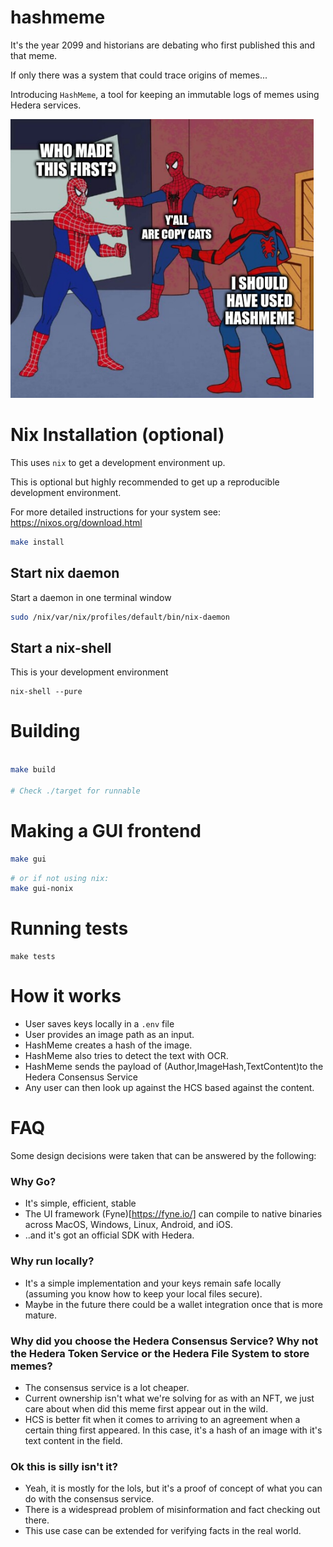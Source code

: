 # hashmeme

It's the year 2099 and historians are debating who first published this and that meme.

If only there was a system that could trace origins of memes...

Introducing `HashMeme`, a tool for keeping an immutable logs of memes using Hedera services.

![](./image_processor/resources/hashmeme.png)

# Nix Installation (optional)

This uses `nix` to get a development environment up.

This is optional but highly recommended to get up a reproducible development environment.

For more detailed instructions for your system see: https://nixos.org/download.html

```sh
make install
```

## Start nix daemon

Start a daemon in one terminal window
```sh
sudo /nix/var/nix/profiles/default/bin/nix-daemon
```

## Start a nix-shell

This is your development environment
```
nix-shell --pure
```

# Building

```sh

make build

# Check ./target for runnable
```

# Making a GUI frontend

```sh
make gui

```

```sh
# or if not using nix:
make gui-nonix
```

# Running tests

```
make tests
```

# How it works

* User saves keys locally in a `.env` file
* User provides an image path as an input.
* HashMeme creates a hash of the image.
* HashMeme also tries to detect the text with OCR.
* HashMeme sends the payload of (Author,ImageHash,TextContent)to the Hedera Consensus Service
* Any user can then look up against the HCS based against the content.

# FAQ

Some design decisions were taken that can be answered by the following:

### Why Go?
* It's simple, efficient, stable
* The UI framework (Fyne)[https://fyne.io/] can compile to native binaries across MacOS, Windows, Linux, Android, and iOS.
* ..and it's got an official SDK with Hedera.

### Why run locally?
* It's a simple implementation and your keys remain safe locally (assuming you know how to keep your local files secure).
* Maybe in the future there could be a wallet integration once that is more mature.

### Why did you choose the Hedera Consensus Service? Why not the Hedera Token Service or the Hedera File System to store memes?
* The consensus service is a lot cheaper.
* Current ownership isn't what we're solving for as with an NFT, we just care about when did this meme first appear out in the wild.
* HCS is better fit when it comes to arriving to an agreement when a certain thing first appeared. In this case, it's a hash of an image with it's text content in the field.

### Ok this is silly isn't it?
* Yeah, it is mostly for the lols, but it's a proof of concept of what you can do with the consensus service.
* There is a widespread problem of misinformation and fact checking out there.
* This use case can be extended for verifying facts in the real world.
